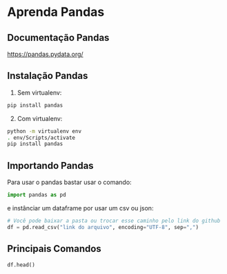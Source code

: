 # Aprenda Pandas

## Documentação Pandas
https://pandas.pydata.org/

## Instalação Pandas
1. Sem virtualenv:
```bash
pip install pandas
```
2. Com virtualenv:
```bash
python -m virtualenv env
. env/Scripts/activate
pip install pandas
```

## Importando Pandas
Para usar o pandas bastar usar o comando:
```python
import pandas as pd
```
e instânciar um dataframe por usar um csv ou json:
```python
# Você pode baixar a pasta ou trocar esse caminho pelo link do github
df = pd.read_csv("link do arquivo", encoding="UTF-8", sep=",")
```

## Principais Comandos
```python
df.head()
```